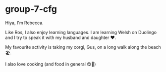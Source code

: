 # group-7-cfg

Hiya, I'm Rebecca.

Like Ros, I also enjoy learning languages. I am learning Welsh on Duolingo and I try to speak it with my husband and daughter ❤️. 

My favourite activity is taking my corgi, Gus, on a long walk along the beach 🏖️.

I also love cooking (and food in general 😋🍕)